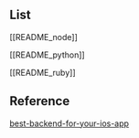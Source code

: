

## List

[[README_node]]

[[README_python]]

[[README_ruby]]



## Reference

[best-backend-for-your-ios-app](https://brightdigit.com/articles/best-backend-for-your-ios-app/)
